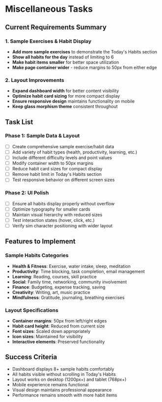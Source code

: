 # Miscellaneous Tasks

## Current Requirements Summary

### 1. Sample Exercises & Habit Display
- **Add more sample exercises** to demonstrate the Today's Habits section
- **Show all habits for the day** instead of limiting to 6
- **Make habit items smaller** for better space utilization
- **Make page container wider** - reduce margins to 50px from either edge

### 2. Layout Improvements
- **Expand dashboard width** for better content visibility
- **Optimize habit card sizing** for more compact display
- **Ensure responsive design** maintains functionality on mobile
- **Keep glass morphism theme** consistent throughout

## Task List

### Phase 1: Sample Data & Layout
- [ ] Create comprehensive sample exercise/habit data
- [ ] Add variety of habit types (health, productivity, learning, etc.)
- [ ] Include different difficulty levels and point values
- [ ] Modify container width to 50px margins
- [ ] Reduce habit card sizes for compact display
- [ ] Remove habit limit in Today's Habits section
- [ ] Test responsive behavior on different screen sizes

### Phase 2: UI Polish
- [ ] Ensure all habits display properly without overflow
- [ ] Optimize typography for smaller cards
- [ ] Maintain visual hierarchy with reduced sizes
- [ ] Test interaction states (hover, click, etc.)
- [ ] Verify sim character positioning with wider layout

## Features to Implement

### Sample Habits Categories
- **Health & Fitness**: Exercise, water intake, sleep, meditation
- **Productivity**: Time blocking, task completion, email management
- **Learning**: Reading, courses, skill practice
- **Social**: Family time, networking, community involvement
- **Finance**: Budgeting, expense tracking, saving
- **Creativity**: Writing, art, music practice
- **Mindfulness**: Gratitude, journaling, breathing exercises

### Layout Specifications
- **Container margins**: 50px from left/right edges
- **Habit card height**: Reduced from current size
- **Font sizes**: Scaled down appropriately
- **Icon sizes**: Maintained for visibility
- **Interactive elements**: Preserved functionality

## Success Criteria
- Dashboard displays 8+ sample habits comfortably
- All habits visible without scrolling in Today's Habits
- Layout works on desktop (1200px+) and tablet (768px+)
- Mobile experience remains functional
- Visual design maintains professional appearance
- Performance remains smooth with more habit items